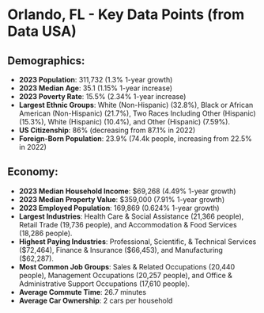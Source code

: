 # Orlando, FL - Key Data Points (from Data USA)

## Demographics:
- **2023 Population**: 311,732 (1.3% 1-year growth)
- **2023 Median Age**: 35.1 (1.15% 1-year increase)
- **2023 Poverty Rate**: 15.5% (2.34% 1-year increase)
- **Largest Ethnic Groups**: White (Non-Hispanic) (32.8%), Black or African American (Non-Hispanic) (21.7%), Two Races Including Other (Hispanic) (15.3%), White (Hispanic) (10.4%), and Other (Hispanic) (7.59%).
- **US Citizenship**: 86% (decreasing from 87.1% in 2022)
- **Foreign-Born Population**: 23.9% (74.4k people, increasing from 22.5% in 2022)

## Economy:
- **2023 Median Household Income**: $69,268 (4.49% 1-year growth)
- **2023 Median Property Value**: $359,000 (7.91% 1-year growth)
- **2023 Employed Population**: 169,869 (0.624% 1-year growth)
- **Largest Industries**: Health Care & Social Assistance (21,366 people), Retail Trade (19,736 people), and Accommodation & Food Services (18,286 people).
- **Highest Paying Industries**: Professional, Scientific, & Technical Services ($72,464), Finance & Insurance ($66,453), and Manufacturing ($62,287).
- **Most Common Job Groups**: Sales & Related Occupations (20,440 people), Management Occupations (20,257 people), and Office & Administrative Support Occupations (17,610 people).
- **Average Commute Time**: 26.7 minutes
- **Average Car Ownership**: 2 cars per household


